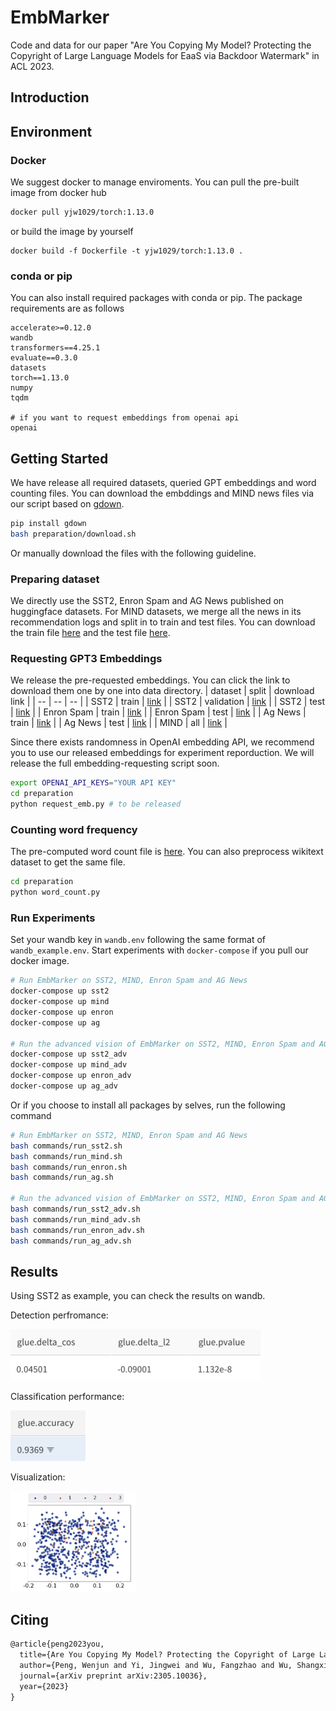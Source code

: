 # EmbMarker
Code and data for our paper "Are You Copying My Model? Protecting the Copyright of Large Language Models for EaaS via Backdoor Watermark" in ACL 2023.

## Introduction


## Environment

### Docker

We suggest docker to manage enviroments. You can pull the pre-built image from docker hub
```bash
docker pull yjw1029/torch:1.13.0
```
or build the image by yourself
```
docker build -f Dockerfile -t yjw1029/torch:1.13.0 .
```

### conda or pip
You can also install required packages with conda or pip.
The package requirements are as follows
```
accelerate>=0.12.0
wandb
transformers==4.25.1
evaluate==0.3.0
datasets
torch==1.13.0
numpy
tqdm

# if you want to request embeddings from openai api
openai
```

## Getting Started

We have release all required datasets, queried GPT embeddings and word counting files.
You can download the embddings and MIND news files via our script based on [gdown](https://github.com/wkentaro/gdown).
```bash
pip install gdown
bash preparation/download.sh
```
Or manually download the files with the following guideline.

### Preparing dataset
We directly use the SST2, Enron Spam and AG News published on huggingface datasets.
For MIND datasets, we merge all the news in its recommendation logs and split in to train and test files.
You can download the train file [here](https://drive.google.com/file/d/19kO8Yy2eVLzSL0DFrQ__BHjKyHUoQf6R/view?usp=drive_link) and the test file [here](https://drive.google.com/file/d/1O3KTWhfnqxmqPNFChGR-bv8rAv-mzLQZ/view?usp=drive_link).

### Requesting GPT3 Embeddings
We release the pre-requested embeddings. You can click the link to download them one by one into data directory.
| dataset | split | download link |
|  --     |   --  |      --       |
|  SST2   | train |  [link](https://drive.google.com/file/d/1JnBlJS6_VYZM2tCwgQ9ujFA-nKS8-4lr/view?usp=drive_link)     |
|  SST2   | validation | [link](https://drive.google.com/file/d/1-0atDfWSwrpTVwxNAfZDp7VCN8xQSfX3/view?usp=drive_link) |
|  SST2   | test  |  [link](https://drive.google.com/file/d/157koMoB9Kbks_zfTC8T9oT9pjXFYluKa/view?usp=drive_link)     |
|  Enron Spam | train | [link](https://drive.google.com/file/d/1N6vpDBPoHdzkH2SFWPmg4bzVglzmhCMY/view?usp=drive_link)  |
|  Enron Spam | test  | [link](https://drive.google.com/file/d/1LrTFnTKkNDs6FHvQLfmZOTZRUb2Yq0oW/view?usp=drive_link)  |
|  Ag News | train | [link](https://drive.google.com/file/d/1r921scZt8Zd8Lj-i_i65aNiHka98nk34/view?usp=drive_link) |
|  Ag News | test  | [link](https://drive.google.com/file/d/1adpi7n-_gagQ1BULLNsHoUbb0zbb-kX6/view?usp=drive_link) |
|  MIND    | all | [link](https://drive.google.com/file/d/1pq_1kIe2zqwZAhHuROtO-DX_c36__e7J/view?usp=drive_link) |

Since there exists randomness in OpenAI embedding API, we recommend you to use our released embeddings for experiment reporduction.
We will release the full embedding-requesting script soon.

```bash
export OPENAI_API_KEYS="YOUR API KEY"
cd preparation
python request_emb.py # to be released
```

### Counting word frequency
The pre-computed word count file is [here](https://drive.google.com/file/d/1YrSkDoQL7ComIBr7wYkl1muqZsWSYC2t/view?usp=drive_link).
You can also preprocess wikitext dataset to get the same file.
```bash
cd preparation
python word_count.py
```

### Run Experiments
Set your wandb key in `wandb.env` following the same format of `wandb_example.env`.
Start experiments with `docker-compose` if you pull our docker image.
```bash
# Run EmbMarker on SST2, MIND, Enron Spam and AG News
docker-compose up sst2
docker-compose up mind
docker-compose up enron
docker-compose up ag

# Run the advanced vision of EmbMarker on SST2, MIND, Enron Spam and AG News
docker-compose up sst2_adv
docker-compose up mind_adv
docker-compose up enron_adv
docker-compose up ag_adv
```
Or if you choose to install all packages by selves, run the following command
```bash
# Run EmbMarker on SST2, MIND, Enron Spam and AG News
bash commands/run_sst2.sh
bash commands/run_mind.sh
bash commands/run_enron.sh
bash commands/run_ag.sh

# Run the advanced vision of EmbMarker on SST2, MIND, Enron Spam and AG News
bash commands/run_sst2_adv.sh
bash commands/run_mind_adv.sh
bash commands/run_enron_adv.sh
bash commands/run_ag_adv.sh
```
## Results
Using SST2 as example, you can check the results on wandb.

Detection perfromance:

<img src="figure/detection.png" alt="Detection Performance" style="width: 400px">

Classification performance:

<img src="figure/accuracy.png" alt="Accuracy" style="width: 120px">


Visualization:

<img src="figure/visualization.png" alt="Visualization" style="width: 200px">

## Citing

```latex
@article{peng2023you,
  title={Are You Copying My Model? Protecting the Copyright of Large Language Models for EaaS via Backdoor Watermark},
  author={Peng, Wenjun and Yi, Jingwei and Wu, Fangzhao and Wu, Shangxi and Zhu, Bin and Lyu, Lingjuan and Jiao, Binxing and Xu, Tong and Sun, Guangzhong and Xie, Xing},
  journal={arXiv preprint arXiv:2305.10036},
  year={2023}
}
```
